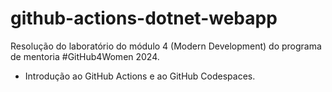 # github-actions-dotnet-webapp
Resolução do laboratório do módulo 4 (Modern Development) do programa de mentoria #GitHub4Women 2024.
- Introdução ao GitHub Actions e ao GitHub Codespaces.
